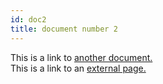 ```yaml
---
id: doc2
title: document number 2
---
```




This is a link to [another document.](doc3.md)  
This is a link to an [external page.](http://www.example.com)
